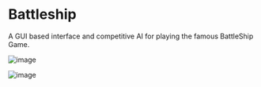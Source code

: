 # Battleship
A GUI based interface and competitive AI for playing the famous BattleShip Game.

![image](https://github.com/tanishqsardana/Battleship/assets/24734298/798e86cf-ade4-4dd2-b815-5c5b6c8a9953)

![image](https://github.com/tanishqsardana/Battleship/assets/24734298/a9a66d56-661c-4781-a7f6-0ccf02adb4c2)

